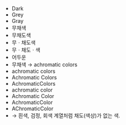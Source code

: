- Dark
- Grey
- Gray
- 무채색
- 무채도색
- 무ㆍ채도색
- 무ㆍ채도ㆍ색
- 어두운
- 무채색 → achromatic colors
- achromatic colors
- Achromatic Colors
- AchromaticColors
- achromatic color
- Achromatic Color
- AchromaticColor
- AChromaticColor
- → 흰색, 검정, 회색 계열처럼 채도(색상)가 없는 색.

